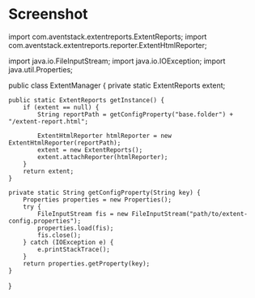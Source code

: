 # Screenshot

import com.aventstack.extentreports.ExtentReports;
import com.aventstack.extentreports.reporter.ExtentHtmlReporter;

import java.io.FileInputStream;
import java.io.IOException;
import java.util.Properties;

public class ExtentManager {
    private static ExtentReports extent;

    public static ExtentReports getInstance() {
        if (extent == null) {
            String reportPath = getConfigProperty("base.folder") + "/extent-report.html";

            ExtentHtmlReporter htmlReporter = new ExtentHtmlReporter(reportPath);
            extent = new ExtentReports();
            extent.attachReporter(htmlReporter);
        }
        return extent;
    }

    private static String getConfigProperty(String key) {
        Properties properties = new Properties();
        try {
            FileInputStream fis = new FileInputStream("path/to/extent-config.properties");
            properties.load(fis);
            fis.close();
        } catch (IOException e) {
            e.printStackTrace();
        }
        return properties.getProperty(key);
    }
}
